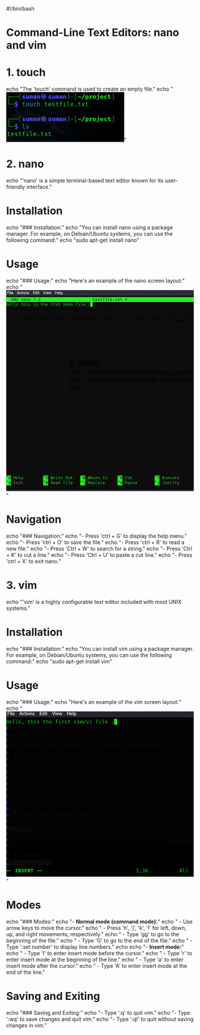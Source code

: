 #!/bin/bash

# Command-Line Text Editors: nano and vim

# 1. touch
echo "The 'touch' command is used to create an empty file."
echo "![touch](/assets/6.touch.png)"

# 2. nano
echo "'nano' is a simple terminal-based text editor known for its user-friendly interface."

# Installation
echo "### Installation:"
echo "You can install nano using a package manager. For example, on Debian/Ubuntu systems, you can use the following command:"
echo "sudo apt-get install nano"

# Usage
echo "### Usage:"
echo "Here's an example of the nano screen layout:"
echo "![nano](/assets/nano.png)"

# Navigation
echo "### Navigation:"
echo "- Press 'ctrl + G' to display the help menu."
echo "- Press 'ctrl + O' to save the file."
echo "- Press 'ctrl + R' to read a new file."
echo "- Press 'Ctrl + W' to search for a string."
echo "- Press 'Ctrl + K' to cut a line."
echo "- Press 'Ctrl + U' to paste a cut line."
echo "- Press 'ctrl + X' to exit nano."

# 3. vim
echo "'vim' is a highly configurable text editor included with most UNIX systems."

# Installation
echo "### Installation:"
echo "You can install vim using a package manager. For example, on Debian/Ubuntu systems, you can use the following command:"
echo "sudo apt-get install vim"

# Usage
echo "### Usage:"
echo "Here's an example of the vim screen layout:"
echo "![vim](/assets/vim.png)"

# Modes
echo "### Modes:"
echo "- **Normal mode (command mode):**"
echo "  - Use arrow keys to move the cursor."
echo "  - Press 'h', 'j', 'k', 'l' for left, down, up, and right movements, respectively."
echo "  - Type 'gg' to go to the beginning of the file."
echo "  - Type 'G' to go to the end of the file."
echo "  - Type ':set number' to display line numbers."
echo
echo "- **Insert mode:**"
echo "  - Type 'I' to enter insert mode before the cursor."
echo "  - Type 'r' to enter insert mode at the beginning of the line."
echo "  - Type 'a' to enter insert mode after the cursor."
echo "  - Type 'A' to enter insert mode at the end of the line."

# Saving and Exiting
echo "### Saving and Exiting:"
echo "- Type ':q' to quit vim."
echo "- Type ':wq' to save changes and quit vim."
echo "- Type ':q!' to quit without saving changes in vim."
